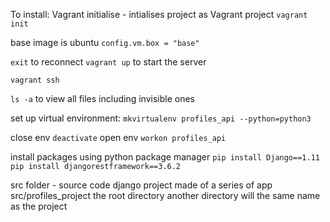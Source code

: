 To install:
Vagrant initialise - intialises project as Vagrant project
`vagrant init`

base image is ubuntu
`config.vm.box = "base"`

`exit`
to reconnect
`vagrant up` to start the server

`vagrant ssh`

`ls -a` to view all files including invisible ones

set up virtual environment:
`mkvirtualenv profiles_api --python=python3`

close env
`deactivate`
open env
`workon profiles_api`

install packages using python package manager
`pip install Django==1.11`
`pip install djangorestframework==3.6.2`

src folder - source code
django project made of a series of app
src/profiles_project the root directory
another directory will the same name as the project